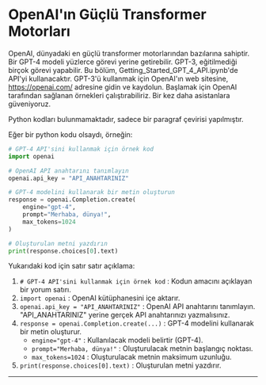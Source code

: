 # OpenAI'ın Güçlü Transformer Motorları

OpenAI, dünyadaki en güçlü transformer motorlarından bazılarına sahiptir. Bir GPT-4 modeli yüzlerce görevi yerine getirebilir. GPT-3, eğitilmediği birçok görevi yapabilir. Bu bölüm, Getting_Started_GPT_4_API.ipynb'de API'yi kullanacaktır. GPT-3'ü kullanmak için OpenAI'ın web sitesine, https://openai.com/ adresine gidin ve kaydolun. Başlamak için OpenAI tarafından sağlanan örnekleri çalıştırabiliriz. Bir kez daha asistanlara güveniyoruz.

Python kodları bulunmamaktadır, sadece bir paragraf çevirisi yapılmıştır.

Eğer bir python kodu olsaydı, örneğin:
```python
# GPT-4 API'sini kullanmak için örnek kod
import openai

# OpenAI API anahtarını tanımlayın
openai.api_key = "API_ANAHTARINIZ"

# GPT-4 modelini kullanarak bir metin oluşturun
response = openai.Completion.create(
    engine="gpt-4",
    prompt="Merhaba, dünya!",
    max_tokens=1024
)

# Oluşturulan metni yazdırın
print(response.choices[0].text)
```
Yukarıdaki kod için satır satır açıklama:
1. `# GPT-4 API'sini kullanmak için örnek kod` : Kodun amacını açıklayan bir yorum satırı.
2. `import openai` : OpenAI kütüphanesini içe aktarır.
3. `openai.api_key = "API_ANAHTARINIZ"` : OpenAI API anahtarını tanımlayın. "API_ANAHTARINIZ" yerine gerçek API anahtarınızı yazmalısınız.
4. `response = openai.Completion.create(...)` : GPT-4 modelini kullanarak bir metin oluşturur.
   - `engine="gpt-4"` : Kullanılacak modeli belirtir (GPT-4).
   - `prompt="Merhaba, dünya!"` : Oluşturulacak metnin başlangıç noktası.
   - `max_tokens=1024` : Oluşturulacak metnin maksimum uzunluğu.
5. `print(response.choices[0].text)` : Oluşturulan metni yazdırır.

---

